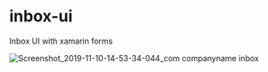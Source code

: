 # inbox-ui

Inbox UI with xamarin forms

![Screenshot_2019-11-10-14-53-34-044_com companyname inbox](https://user-images.githubusercontent.com/24768132/68549851-ea747800-03ca-11ea-989d-0903ab62a295.png)
